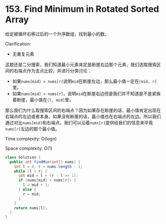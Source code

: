 # 153. Find Minimum in Rotated Sorted Array

给定被循环右移过后的一个升序数组，找到最小的数。

Clarification:
+ 无重复元素

这题还是二分搜索，我们知道最小元素肯定是断崖右边那个元素，我们选取搜索区间的右端点作为支点比较，并进行分类讨论：
+ 如果`nums[mid] > nums[r]`说明`mid`在断崖左边，那么最小值一定在`(mid, r]`里。
+ 如果`nums[mid] < nums[r]`，说明`mid`在断崖右边但是我们并不知道是不是紧挨着断崖，最小值在`[l, mid]`里。

那么我们为什么取搜索区间的右端点？因为如果存在断崖的话，最小值肯定出现在右端点的左边或者本身。如果没有断崖的话，最小值也在右端点的左边。所以我们通过对比`nums[mid]`和右端点，我们可以沿着`nums[r]`提供给我们的信息来毕竟`nums[r]`左边的那个最小值。

Time complexity: O(logn)

Space complexity: O(1)

```java
class Solution {
  public int findMin(int[] nums) {
    int l = 0, r = nums.length - 1;
    while (l < r) {
      int mid = l + (r - l >> 1);
      if (nums[mid] > nums[r]) {
        l = mid + 1;
      } else {
        r = mid;
      }
    }
    return nums[l];
  }
}
```
